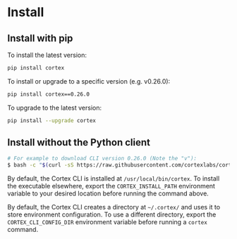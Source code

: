 # Install

## Install with pip

To install the latest version:

```bash
pip install cortex
```

<!-- CORTEX_VERSION_README x2 -->
To install or upgrade to a specific version (e.g. v0.26.0):

```bash
pip install cortex==0.26.0
```

To upgrade to the latest version:

```bash
pip install --upgrade cortex
```

## Install without the Python client

<!-- CORTEX_VERSION_README x2 -->
```bash
# For example to download CLI version 0.26.0 (Note the "v"):
$ bash -c "$(curl -sS https://raw.githubusercontent.com/cortexlabs/cortex/v0.26.0/get-cli.sh)"
```

By default, the Cortex CLI is installed at `/usr/local/bin/cortex`. To install the executable elsewhere, export the `CORTEX_INSTALL_PATH` environment variable to your desired location before running the command above.

By default, the Cortex CLI creates a directory at `~/.cortex/` and uses it to store environment configuration. To use a different directory, export the `CORTEX_CLI_CONFIG_DIR` environment variable before running a `cortex` command.
